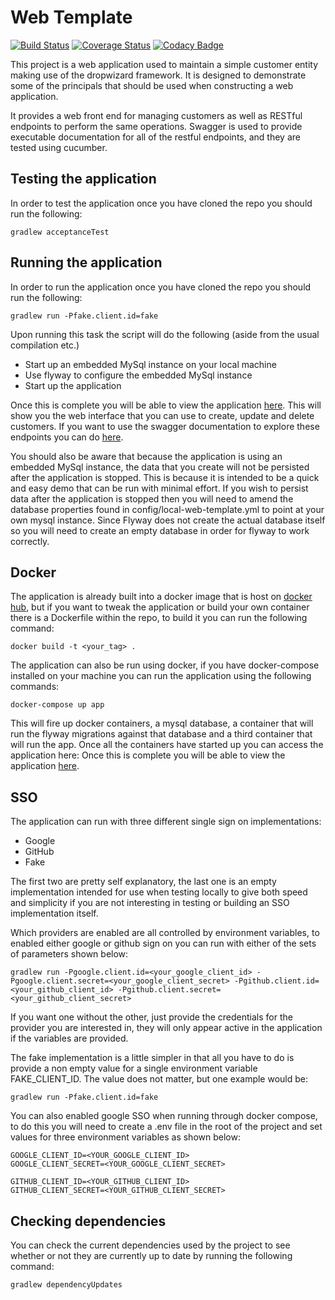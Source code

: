 # Web Template

[![Build Status](https://travis-ci.org/michaelruocco/dropwizard-web-template.svg?branch=master)](https://travis-ci.org/michaelruocco/dropwizard-web-template)
[![Coverage Status](https://coveralls.io/repos/github/michaelruocco/dropwizard-web-template/badge.svg?branch=master)](https://coveralls.io/github/michaelruocco/dropwizard-web-template?branch=master)
[![Codacy Badge](https://api.codacy.com/project/badge/Grade/66aa2b36d38d4e28a1c9440fce23266f)](https://www.codacy.com/app/michael-ruocco/dropwizard-web-template?utm_source=github.com&amp;utm_medium=referral&amp;utm_content=michaelruocco/dropwizard-web-template&amp;utm_campaign=Badge_Grade)

This project is a web application used to maintain a simple customer entity making use of the dropwizard framework.
It is designed to demonstrate some of the principals that should be used when constructing a web application.

It provides a web front end for managing customers as well as RESTful endpoints to perform the same operations.
Swagger is used to provide executable documentation for all of the restful endpoints, and they are tested using cucumber.

## Testing the application

In order to test the application once you have cloned the repo you should run the following:

```
gradlew acceptanceTest
```

## Running the application

In order to run the application once you have cloned the repo you should run the following:

```
gradlew run -Pfake.client.id=fake
```

Upon running this task the script will do the following (aside from the usual compilation etc.)

* Start up an embedded MySql instance on your local machine
* Use flyway to configure the embedded MySql instance
* Start up the application

Once this is complete you will be able to view the application [here](http://localhost:8090/). 
This will show you the web interface that you can use to create, update and delete customers. If you want to
use the swagger documentation to explore these endpoints you can do [here](http://localhost:8090/swagger).

You should also be aware that because the application is using an embedded MySql instance, the data that you create will
not be persisted after the application is stopped. This is because it is intended to be a quick and easy demo that can be
run with minimal effort. If you wish to persist data after the application is stopped then you will need to amend the
database properties found in config/local-web-template.yml to point at your own mysql instance. Since Flyway does not
create the actual database itself so you will need to create an empty database in order for flyway to work correctly.

## Docker

The application is already built into a docker image that is host on [docker hub](https://hub.docker.com/r/michaelruocco/web-template/),
but if you want to tweak the application or build your own container there is a Dockerfile within the
repo, to build it you can run the following command:

```
docker build -t <your_tag> .
```

The application can also be run using docker, if you have docker-compose installed on your
machine you can run the application using the following commands:

```
docker-compose up app
```

This will fire up docker containers, a mysql database, a container that will run the flyway
migrations against that database and a third container that will run the app. Once all the containers
have started up you can access the application here: Once this is complete you will be able to view
the application [here](http://localhost:8090/).

## SSO

The application can run with three different single sign on implementations:

* Google
* GitHub
* Fake

The first two are pretty self explanatory, the last one is an empty implementation intended
for use when testing locally to give both speed and simplicity if you are not interesting in testing
or building an SSO implementation itself.

Which providers are enabled are all controlled by environment variables, to enabled either google or
github sign on you can run with either of the sets of parameters shown below:

```
gradlew run -Pgoogle.client.id=<your_google_client_id> -Pgoogle.client.secret=<your_google_client_secret> -Pgithub.client.id=<your_github_client_id> -Pgithub.client.secret=<your_github_client_secret>
```

If you want one without the other, just provide the credentials for the provider you are interested in,
they will only appear active in the application if the variables are provided.

The fake implementation is a little simpler in that all you have to do is provide a non empty value for
a single environment variable FAKE_CLIENT_ID. The value does not matter, but one example would be:

```
gradlew run -Pfake.client.id=fake
```

You can also enabled google SSO when running through docker compose, to do this you will need to
create a .env file in the root of the project and set values for three environment variables as shown
below:

```
GOOGLE_CLIENT_ID=<YOUR_GOOGLE_CLIENT_ID>
GOOGLE_CLIENT_SECRET=<YOUR_GOOGLE_CLIENT_SECRET>

GITHUB_CLIENT_ID=<YOUR_GITHUB_CLIENT_ID>
GITHUB_CLIENT_SECRET=<YOUR_GITHUB_CLIENT_SECRET>
```


## Checking dependencies

You can check the current dependencies used by the project to see whether
or not they are currently up to date by running the following command:

```
gradlew dependencyUpdates
```